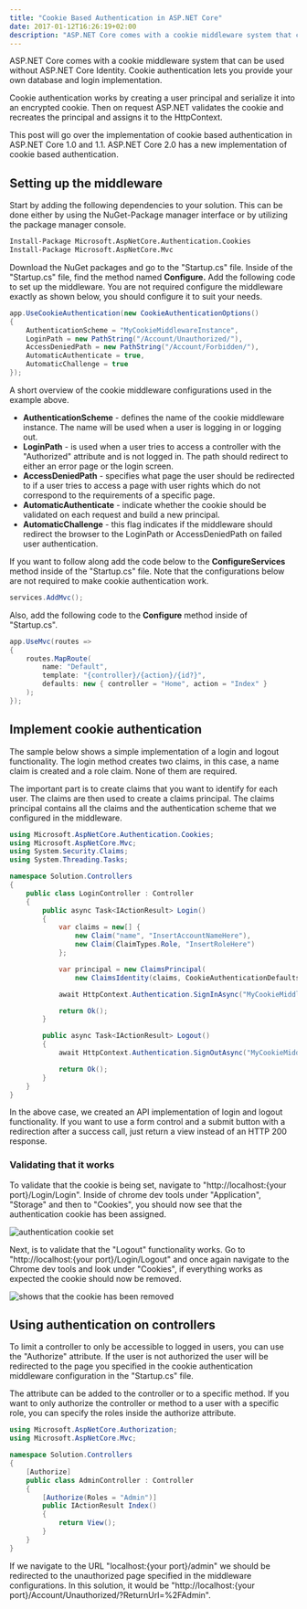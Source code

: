 ```yaml
---
title: "Cookie Based Authentication in ASP.NET Core"
date: 2017-01-12T16:26:19+02:00
description: "ASP.NET Core comes with a cookie middleware system that can be used without ASP.NET Core Identity. The reason to use cookie authentication instead of ASP.NET core identity is that you want to provide your own database and login implementation."
---
```


ASP.NET Core comes with a cookie middleware system that can be used without ASP.NET Core Identity. Cookie authentication lets you provide your own database and login implementation.

Cookie authentication works by creating a user principal and serialize it into an encrypted cookie. Then on request ASP.NET validates the cookie and recreates the principal and assigns it to the HttpContext.

This post will go over the implementation of cookie based authentication in ASP.NET Core 1.0 and 1.1\. ASP.NET Core 2.0 has a new implementation of cookie based authentication.

## Setting up the middleware

Start by adding the following dependencies to your solution. This can be done either by using the NuGet-Package manager interface or by utilizing the package manager console.

```sh
Install-Package Microsoft.AspNetCore.Authentication.Cookies
Install-Package Microsoft.AspNetCore.Mvc
```

Download the NuGet packages and go to the "Startup.cs" file. Inside of the "Startup.cs" file, find the method named **Configure.** Add the following code to set up the middleware. You are not required configure the middleware exactly as shown below, you should configure it to suit your needs.

```C#
app.UseCookieAuthentication(new CookieAuthenticationOptions()
{
    AuthenticationScheme = "MyCookieMiddlewareInstance",
    LoginPath = new PathString("/Account/Unauthorized/"),
    AccessDeniedPath = new PathString("/Account/Forbidden/"),
    AutomaticAuthenticate = true,
    AutomaticChallenge = true
});
```

A short overview of the cookie middleware configurations used in the example above.

* **AuthenticationScheme** - defines the name of the cookie middleware instance. The name will be used when a user is logging in or logging out.
* **LoginPath** - is used when a user tries to access a controller with the "Authorized" attribute and is not logged in. The path should redirect to either an error page or the login screen.
* **AccessDeniedPath** - specifies what page the user should be redirected to if a user tries to access a page with user rights which do not correspond to the requirements of a specific page.
* **AutomaticAuthenticate** - indicate whether the cookie should be validated on each request and build a new principal.
* **AutomaticChallenge** - this flag indicates if the middleware should redirect the browser to the LoginPath or AccessDeniedPath on failed user authentication.

If you want to follow along add the code below to the **ConfigureServices** method inside of the "Startup.cs" file. Note that the configurations below are not required to make cookie authentication work.

```C#
services.AddMvc();
```

Also, add the following code to the **Configure** method inside of "Startup.cs".

```C#
app.UseMvc(routes =>
{
    routes.MapRoute(
        name: "Default",
        template: "{controller}/{action}/{id?}",
        defaults: new { controller = "Home", action = "Index" }
    );
});
```

## Implement cookie authentication

The sample below shows a simple implementation of a login and logout functionality. The login method creates two claims, in this case, a name claim is created and a role claim. None of them are required.

The important part is to create claims that you want to identify for each user. The claims are then used to create a claims principal. The claims principal contains all the claims and the authentication scheme that we configured in the middleware.

```C#
using Microsoft.AspNetCore.Authentication.Cookies;
using Microsoft.AspNetCore.Mvc;
using System.Security.Claims;
using System.Threading.Tasks;

namespace Solution.Controllers
{
    public class LoginController : Controller
    {
        public async Task<IActionResult> Login()
        {
            var claims = new[] {
                new Claim("name", "InsertAccountNameHere"),
                new Claim(ClaimTypes.Role, "InsertRoleHere")
            };

            var principal = new ClaimsPrincipal(
                new ClaimsIdentity(claims, CookieAuthenticationDefaults.AuthenticationScheme));

            await HttpContext.Authentication.SignInAsync("MyCookieMiddlewareInstance", principal);

            return Ok();
        }

        public async Task<IActionResult> Logout()
        {
            await HttpContext.Authentication.SignOutAsync("MyCookieMiddlewareInstance");

            return Ok();
        }
    }
}
```

In the above case, we created an API implementation of login and logout functionality. If you want to use a form control and a submit button with a redirection after a success call, just return a view instead of an HTTP 200 response.

### Validating that it works

To validate that the cookie is being set, navigate to "http://localhost:{your port}/Login/Login". Inside of chrome dev tools under "Application", "Storage" and then to "Cookies", you should now see that the authentication cookie has been assigned.

![authentication cookie set](/blogpost/2caa19e4-b248-4196-bd6e-b6b9fc885c10.png)

Next, is to validate that the "Logout" functionality works. Go to "http://localhost:{your port}/Login/Logout" and once again navigate to the Chrome dev tools and look under "Cookies", if everything works as expected the cookie should now be removed.

![shows that the cookie has been removed](/blogpost/b28c0529-1d27-41bc-9203-cbbbafa846fc.png)

## Using authentication on controllers

To limit a controller to only be accessible to logged in users, you can use the "Authorize" attribute. If the user is not authorized the user will be redirected to the page you specified in the cookie authentication middleware configuration in the "Startup.cs" file.

The attribute can be added to the controller or to a specific method. If you want to only authorize the controller or method to a user with a specific role, you can specify the roles inside the authorize attribute.

```C#
using Microsoft.AspNetCore.Authorization;
using Microsoft.AspNetCore.Mvc;

namespace Solution.Controllers
{
    [Authorize]
    public class AdminController : Controller
    {
        [Authorize(Roles = "Admin")]
        public IActionResult Index()
        {
            return View();
        }
    }
}
```

If we navigate to the URL "localhost:{your port}/admin" we should be redirected to the unauthorized page specified in the middleware configurations. In this solution, it would be "http://localhost:{your port}/Account/Unauthorized/?ReturnUrl=%2FAdmin".
